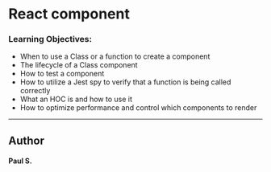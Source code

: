 # React component

### Learning Objectives:
*    When to use a Class or a function to create a component
*    The lifecycle of a Class component
*    How to test a component
*    How to utilize a Jest spy to verify that a function is being called correctly
*    What an HOC is and how to use it
*    How to optimize performance and control which components to render

--- 
## Author 
#### Paul S.